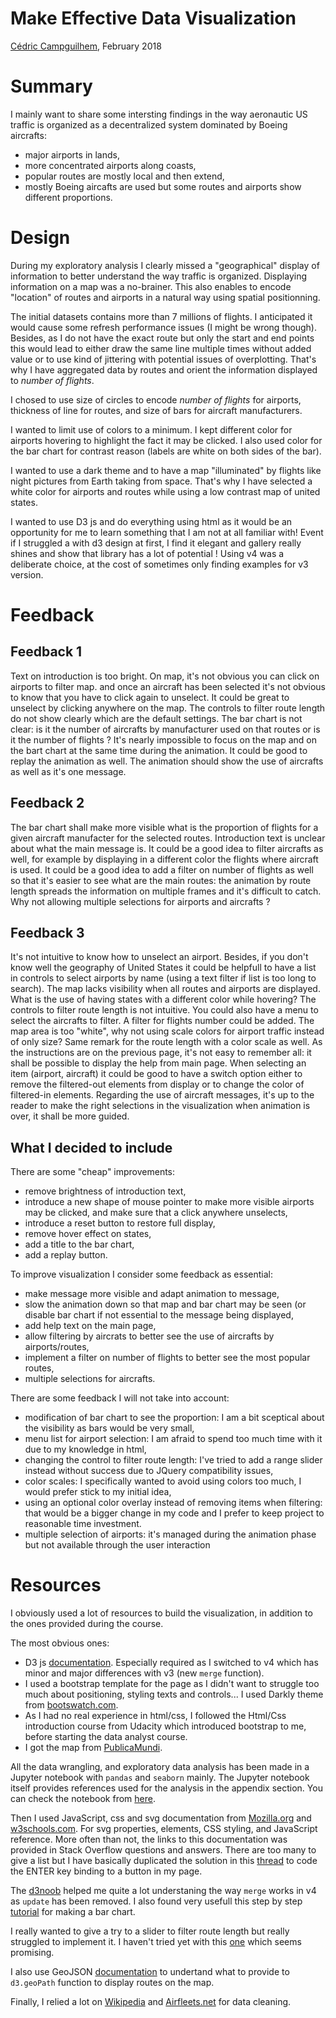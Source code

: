 # Make Effective Data Visualization

[Cédric Campguilhem](https://github.com/ccampguilhem), February 2018

# Summary

I mainly want to share some intersting findings in the way aeronautic US traffic is organized as a decentralized system
 dominated by Boeing aircrafts:
- major airports in lands,
- more concentrated airports along coasts,
- popular routes are mostly local and then extend,
- mostly Boeing aircafts are used but some routes and airports show different proportions.

# Design

During my exploratory analysis I clearly missed a "geographical" display of information to better understand the way 
traffic is organized. Displaying information on a map was a no-brainer. This also enables to encode "location" of 
routes and airports in a natural way using spatial positionning.

The initial datasets contains more than 7 millions of flights. I anticipated it would cause some refresh performance 
issues (I might be wrong though).
Besides, as I do not have the exact route but only the start and end points this would lead to either draw the same line 
multiple times without added value or to use kind of jittering with potential issues of overplotting. That's why I 
have aggregated data by routes and orient the information displayed to *number of flights*.

I chosed to use size of circles to encode *number of flights* for airports, thickness of line for routes, and size 
of bars for aircraft manufacturers.

I wanted to limit use of colors to a minimum. I kept different color for airports hovering to highlight the fact 
it may be clicked. I also used color for the bar chart for contrast reason (labels are white on both sides of the 
bar).

I wanted to use a dark theme and to have a map "illuminated" by flights like night pictures from Earth taking from space. 
That's why I have selected a white color for airports and routes while using a low contrast map of united states.

I wanted to use D3 js and do everything using html as it would be an opportunity for me to learn something that I am 
not at all familiar with! Event if I struggled a with d3 design at first, I find it elegant and gallery really 
shines and show that library has a lot of potential ! Using v4 was a deliberate choice, at the cost of sometimes only 
finding examples for v3 version.

# Feedback

## Feedback 1

Text on introduction is too bright. On map, it's not obvious you can click on airports to filter map. and once an aircraft 
has been selected it's not obvious to know that you have to click again to unselect. It could be great to unselect by clicking 
anywhere on the map. The controls to filter route length do not show clearly which are the default settings. The bar chart is 
not clear: is it the number of aircrafts by manufacturer used on that routes or is it the number of flights ? It's nearly 
impossible to focus on the map and on the bart chart at the same time during the animation. It could be good to replay the 
animation as well. The animation should show the use of aircrafts as well as it's one message.

## Feedback 2

The bar chart shall make more visible what is the proportion of flights for a given aircraft manufacter for the selected 
routes. Introduction text is unclear about what the main message is. It could be a good idea to filter aircrafts as well, for 
example by displaying in a different color the flights where aircraft is used. It could be a good idea to add a filter on 
number of flights as well so that it's easier to see what are the main routes: the animation by route length spreads the 
information on multiple frames and it's difficult to catch. Why not allowing multiple selections for airports and aircrafts ?

## Feedback 3

It's not intuitive to know how to unselect an airport. Besides, if you don't know well the geography of United States it 
could be helpfull to have a list in controls to select airports by name (using a text filter if list is too long to search).
The map lacks visibility when all routes and airports are displayed. What is the use of having states with a different color
 while hovering? The controls to filter route length is not intuitive. You could also have a menu to select the aircrafts 
to filter. A filter for flights number could be added. The map area is too "white", why not using scale colors for airport 
traffic instead of only size? Same remark for the route length with a color scale as well. As the instructions are on the 
previous page, it's not easy to remember all: it shall be possible to display the help from main page. When selecting an 
item (airport, aircraft) it could be good to have a switch option either to remove the filtered-out elements from display 
or to change the color of filtered-in elements. Regarding the use of aircraft messages, it's up to the reader to make the 
right selections in the visualization when animation is over, it shall be more guided.

## What I decided to include

There are some "cheap" improvements:

- remove brightness of introduction text,
- introduce a new shape of mouse pointer to make more visible airports may be clicked, and make sure that a click anywhere
  unselects,
- introduce a reset button to restore full display,
- remove hover effect on states,
- add a title to the bar chart,
- add a replay button.

To improve visualization I consider some feedback as essential:

- make message more visible and adapt animation to message,
- slow the animation down so that map and bar chart may be seen (or disable bar chart if not essential to the message being 
  displayed,
- add help text on the main page,
- allow filtering by aircrats to better see the use of aircrafts by airports/routes,
- implement a filter on number of flights to better see the most popular routes,
- multiple selections for aircrafts.

There are some feedback I will not take into account:

- modification of bar chart to see the proportion: I am a bit sceptical about the visibility as bars would be very small,
- menu list for airport selection: I am afraid to spend too much time with it due to my knowledge in html,
- changing the control to filter route length: I've tried to add a range slider instead without success due to JQuery 
  compatibility issues,
- color scales: I specifically wanted to avoid using colors too much, I would prefer stick to my initial idea,
- using an optional color overlay instead of removing items when filtering: that would be a bigger change in my code and 
  I prefer to keep project to reasonable time investment.
- multiple selection of airports: it's managed during the animation phase but not available through the user interaction

# Resources

I obviously used a lot of resources to build the visualization, in addition to the ones provided during the course.

The most obvious ones:

- D3 js [documentation](https://github.com/d3/d3/blob/master/API.md#d3-api-reference). Especially required as I switched to 
  v4 which has minor and major differences with v3 (new `merge` function).
- I used a bootstrap template for the page as I didn't want to struggle too much about positioning, styling texts and 
  controls... I used Darkly theme from [bootswatch.com](https://bootswatch.com/">bootswatch.com).
- As I had no real experience in html/css, I followed the Html/Css introduction course from Udacity which introduced bootstrap to 
  me, before starting the data analyst course.
- I got the map from [PublicaMundi](https://github.com/PublicaMundi/MappingAPI">PublicaMundi).

All the data wrangling, and exploratory data analysis has been made in a Jupyter notebook with `pandas` and `seaborn` mainly. 
The Jupyter notebook itself provides references used for the analysis in the appendix section. You can check the notebook from 
[here](https://github.com/ccampguilhem/Udacity-DataAnalyst/blob/master/07-DataVisualization/P06-MakeEffectiveDataVisualization/effective_visualization.ipynb).

Then I used JavaScript, css and svg documentation from [Mozilla.org](https://developer.mozilla.org) and 
[w3schools.com](https://www.w3schools.com). For svg properties, elements, CSS styling, and JavaScript reference. More often than 
not, the links to this documentation was provided in Stack Overflow questions and answers. There are too many to give a list 
but I have basically duplicated the solution in this [thread](https://stackoverflow.com/a/39318404/8500344) to code the ENTER 
key binding to a button in my page.

The [d3noob](https://bl.ocks.org/d3noob) helped me quite a lot understaning the way `merge` works in v4 as `update` has been 
removed. I also found very usefull this step by step [tutorial](https://www.digitalocean.com/community/tutorials/getting-started-with-data-visualization-using-javascript-and-the-d3-library) 
for making a bar chart.

I really wanted to give a try to a slider to filter route length but really struggled to implement it. I haven't tried yet 
with this [one](https://refreshless.com/nouislider/) which seems promising.

I also use GeoJSON [documentation](http://wiki.geojson.org) to undertand what to provide to `d3.geoPath` function to display 
routes on the map.

Finally, I relied a lot on [Wikipedia](https://en.wikipedia.org) and [Airfleets.net](http://www.airfleets.net) for data cleaning.

